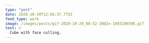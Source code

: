 ```yaml
---
type: "post"
date: 2020-10-20T12:56:37.775Z
feed_type: work
image: /images/posts/gif-2020-10-20_08-52-20@2x-1603198598.gif
text: >
  Cube with face culling.
---
```

